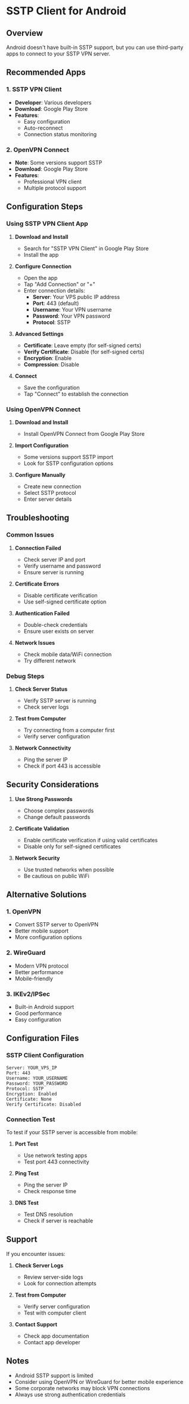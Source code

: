 # SSTP Client for Android

## Overview
Android doesn't have built-in SSTP support, but you can use third-party apps to connect to your SSTP VPN server.

## Recommended Apps

### 1. SSTP VPN Client
- **Developer**: Various developers
- **Download**: Google Play Store
- **Features**: 
  - Easy configuration
  - Auto-reconnect
  - Connection status monitoring

### 2. OpenVPN Connect
- **Note**: Some versions support SSTP
- **Download**: Google Play Store
- **Features**: 
  - Professional VPN client
  - Multiple protocol support

## Configuration Steps

### Using SSTP VPN Client App

1. **Download and Install**
   - Search for "SSTP VPN Client" in Google Play Store
   - Install the app

2. **Configure Connection**
   - Open the app
   - Tap "Add Connection" or "+"
   - Enter connection details:
     - **Server**: Your VPS public IP address
     - **Port**: 443 (default)
     - **Username**: Your VPN username
     - **Password**: Your VPN password
     - **Protocol**: SSTP

3. **Advanced Settings**
   - **Certificate**: Leave empty (for self-signed certs)
   - **Verify Certificate**: Disable (for self-signed certs)
   - **Encryption**: Enable
   - **Compression**: Disable

4. **Connect**
   - Save the configuration
   - Tap "Connect" to establish the connection

### Using OpenVPN Connect

1. **Download and Install**
   - Install OpenVPN Connect from Google Play Store

2. **Import Configuration**
   - Some versions support SSTP import
   - Look for SSTP configuration options

3. **Configure Manually**
   - Create new connection
   - Select SSTP protocol
   - Enter server details

## Troubleshooting

### Common Issues

1. **Connection Failed**
   - Check server IP and port
   - Verify username and password
   - Ensure server is running

2. **Certificate Errors**
   - Disable certificate verification
   - Use self-signed certificate option

3. **Authentication Failed**
   - Double-check credentials
   - Ensure user exists on server

4. **Network Issues**
   - Check mobile data/WiFi connection
   - Try different network

### Debug Steps

1. **Check Server Status**
   - Verify SSTP server is running
   - Check server logs

2. **Test from Computer**
   - Try connecting from a computer first
   - Verify server configuration

3. **Network Connectivity**
   - Ping the server IP
   - Check if port 443 is accessible

## Security Considerations

1. **Use Strong Passwords**
   - Choose complex passwords
   - Change default passwords

2. **Certificate Validation**
   - Enable certificate verification if using valid certificates
   - Disable only for self-signed certificates

3. **Network Security**
   - Use trusted networks when possible
   - Be cautious on public WiFi

## Alternative Solutions

### 1. OpenVPN
- Convert SSTP server to OpenVPN
- Better mobile support
- More configuration options

### 2. WireGuard
- Modern VPN protocol
- Better performance
- Mobile-friendly

### 3. IKEv2/IPSec
- Built-in Android support
- Good performance
- Easy configuration

## Configuration Files

### SSTP Client Configuration
```
Server: YOUR_VPS_IP
Port: 443
Username: YOUR_USERNAME
Password: YOUR_PASSWORD
Protocol: SSTP
Encryption: Enabled
Certificate: None
Verify Certificate: Disabled
```

### Connection Test
To test if your SSTP server is accessible from mobile:

1. **Port Test**
   - Use network testing apps
   - Test port 443 connectivity

2. **Ping Test**
   - Ping the server IP
   - Check response time

3. **DNS Test**
   - Test DNS resolution
   - Check if server is reachable

## Support

If you encounter issues:

1. **Check Server Logs**
   - Review server-side logs
   - Look for connection attempts

2. **Test from Computer**
   - Verify server configuration
   - Test with computer client

3. **Contact Support**
   - Check app documentation
   - Contact app developer

## Notes

- Android SSTP support is limited
- Consider using OpenVPN or WireGuard for better mobile experience
- Some corporate networks may block VPN connections
- Always use strong authentication credentials


